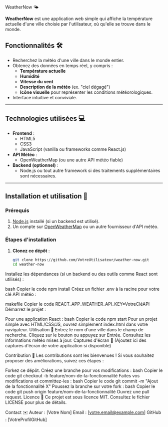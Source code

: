 WeatherNow 🌤️

**WeatherNow** est une application web simple qui affiche la température actuelle d'une ville choisie par l'utilisateur, où qu'elle se trouve dans le monde.

## Fonctionnalités 🛠️

- Recherchez la météo d'une ville dans le monde entier.
- Obtenez des données en temps réel, y compris :
  - **Température actuelle**
  - **Humidité**
  - **Vitesse du vent**
  - **Description de la météo** (ex. "ciel dégagé")
  - **Icône visuelle** pour représenter les conditions météorologiques.
- Interface intuitive et conviviale.

---

## Technologies utilisées 💻

- **Frontend** :
  - HTML5
  - CSS3
  - JavaScript (vanilla ou frameworks comme React.js)
- **API Météo** :
  - OpenWeatherMap (ou une autre API météo fiable)
- **Backend (optionnel)** :
  - Node.js ou tout autre framework si des traitements supplémentaires sont nécessaires.

---

## Installation et utilisation 🚀

### Prérequis

1. [Node.js](https://nodejs.org) installé (si un backend est utilisé).
2. Un compte sur [OpenWeatherMap](https://openweathermap.org/) ou un autre fournisseur d'API météo.

### Étapes d'installation

1. **Clonez ce dépôt** :
   ```bash
   git clone https://github.com/VotreUtilisateur/weather-now.git
   cd weather-now
Installez les dépendances (si un backend ou des outils comme React sont utilisés) :

bash
Copier le code
npm install
Créez un fichier .env à la racine pour votre clé API météo :

makefile
Copier le code
REACT_APP_WEATHER_API_KEY=VotreCléAPI
Démarrez le projet :

Pour une application React :
bash
Copier le code
npm start
Pour un projet simple avec HTML/CSS/JS, ouvrez simplement index.html dans votre navigateur.
Utilisation 📖
Entrez le nom d'une ville dans le champ de recherche.
Cliquez sur le bouton ou appuyez sur Entrée.
Consultez les informations météo mises à jour.
Captures d'écran 📸
(Ajoutez ici des captures d'écran de votre application si disponible)

Contribution 🤝
Les contributions sont les bienvenues ! Si vous souhaitez proposer des améliorations, suivez ces étapes :

Forkez ce dépôt.
Créez une branche pour vos modifications :
bash
Copier le code
git checkout -b feature/nom-de-la-fonctionnalité
Faites vos modifications et committez-les :
bash
Copier le code
git commit -m "Ajout de la fonctionnalité X"
Poussez la branche sur votre fork :
bash
Copier le code
git push origin feature/nom-de-la-fonctionnalité
Ouvrez une pull request.
Licence 📝
Ce projet est sous licence MIT. Consultez le fichier LICENSE pour plus de détails.

Contact ✉️
Auteur : [Votre Nom]
Email : [votre.email@example.com]
GitHub : [VotreProfilGitHub]